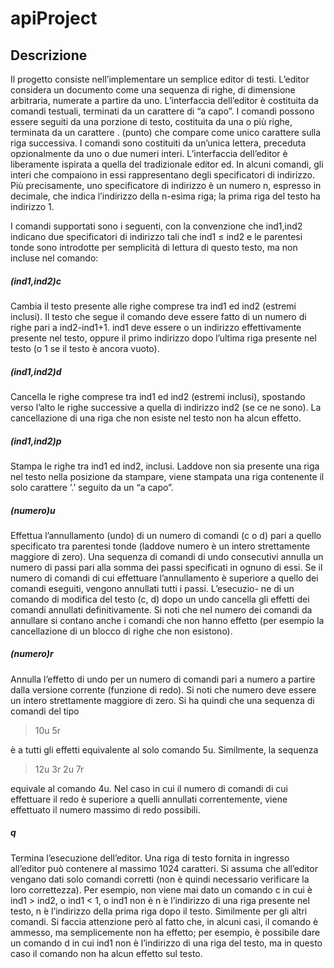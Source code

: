 # apiProject

## Descrizione
Il progetto consiste nell’implementare un semplice editor di testi. L’editor considera un documento come una sequenza di righe, di dimensione arbitraria, numerate a partire da uno.
L’interfaccia dell’editor è costituita da comandi testuali, terminati da un carattere di “a capo”. I comandi possono essere seguiti da una porzione di testo, costituita da una o più righe, terminata da un carattere . (punto) che compare come unico carattere sulla riga successiva. I comandi sono costituiti da un’unica lettera, preceduta opzionalmente da uno o due numeri interi.
L’interfaccia dell’editor è liberamente ispirata a quella del tradizionale editor ed.
In alcuni comandi, gli interi che compaiono in essi rappresentano degli specificatori di indirizzo. Più precisamente, uno specificatore di indirizzo è un numero n, espresso in decimale, che indica l’indirizzo della n-esima riga; la prima riga del testo ha indirizzo 1.

I comandi supportati sono i seguenti, con la convenzione che ind1,ind2 indicano due specificatori di indirizzo tali che ind1 ≤ ind2 e le parentesi tonde sono introdotte per semplicità di lettura di questo testo, ma non incluse nel comando:

##### (ind1,ind2)c
Cambia il testo presente alle righe comprese tra ind1 ed ind2 (estremi inclusi). Il testo che segue il comando deve essere fatto di un numero di righe pari a ind2-ind1+1. ind1 deve essere o un indirizzo effettivamente presente nel testo, oppure il primo indirizzo dopo l’ultima riga presente nel testo (o 1 se il testo è ancora vuoto).

##### (ind1,ind2)d
Cancella le righe comprese tra ind1 ed ind2 (estremi inclusi), spostando verso l’alto le righe successive a quella di indirizzo ind2 (se ce ne sono). La cancellazione di una riga che non esiste nel testo non ha alcun effetto.

##### (ind1,ind2)p
Stampa le righe tra ind1 ed ind2, inclusi. Laddove non sia presente una riga nel testo nella posizione da stampare, viene stampata una riga contenente il solo carattere ’.’ seguito da un “a capo”.

##### (numero)u
Effettua l’annullamento (undo) di un numero di comandi (c o d) pari a quello specificato tra parentesi tonde (laddove numero è un intero strettamente maggiore di zero). Una sequenza di comandi di undo consecutivi annulla un numero di passi pari alla somma dei passi specificati in ognuno di essi. Se il numero di comandi di cui effettuare l’annullamento è superiore a quello dei comandi eseguiti, vengono annullati tutti i passi. L’esecuzio- ne di un comando di modifica del testo (c, d) dopo un undo cancella gli effetti dei comandi annullati definitivamente. Si noti che nel numero dei comandi da annullare si contano anche i comandi che non hanno effetto (per esempio la cancellazione di un blocco di righe che non esistono).

##### (numero)r
Annulla l’effetto di undo per un numero di comandi pari a numero a partire dalla versione corrente (funzione di redo). Si noti che numero deve essere un intero strettamente maggiore di zero. Si ha quindi che una sequenza di comandi del tipo

> 10u 5r

è a tutti gli effetti equivalente al solo comando 5u. Similmente, la sequenza

> 12u 
> 3r 
> 2u 
> 7r

equivale al comando 4u. Nel caso in cui il numero di comandi di cui effettuare il redo è superiore a quelli annullati correntemente, viene effettuato il numero massimo di redo possibili.

##### q
Termina l’esecuzione dell’editor.
Una riga di testo fornita in ingresso all’editor può contenere al massimo 1024 caratteri.
Si assuma che all’editor vengano dati solo comandi corretti (non è quindi necessario verificare la loro correttezza). Per esempio, non viene mai dato un comando c in cui è ind1 > ind2, o ind1 < 1, o ind1 non è n ́e l’indirizzo di una riga presente nel testo, n ́e l’indirizzo della prima riga dopo il testo. Similmente per gli altri comandi. Si faccia attenzione però al fatto che, in alcuni casi, il comando è ammesso, ma semplicemente non ha effetto; per esempio, è possibile dare un comando d in cui ind1 non è l’indirizzo di una riga del testo, ma in questo caso il comando non ha alcun effetto sul testo.
